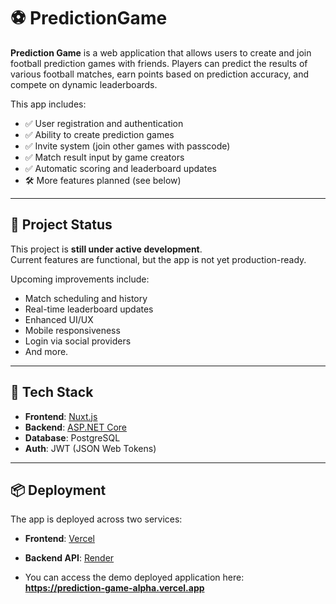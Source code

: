 # ⚽ PredictionGame

**Prediction Game** is a web application that allows users to create and join football prediction games with friends. Players can predict the results of various football matches, earn points based on prediction accuracy, and compete on dynamic leaderboards.

This app includes:
- ✅ User registration and authentication
- ✅ Ability to create prediction games
- ✅ Invite system (join other games with passcode)
- ✅ Match result input by game creators
- ✅ Automatic scoring and leaderboard updates
- 🛠 More features planned (see below)

---

## 🚧 Project Status

This project is **still under active development**.  
Current features are functional, but the app is not yet production-ready.

Upcoming improvements include:
- Match scheduling and history
- Real-time leaderboard updates
- Enhanced UI/UX
- Mobile responsiveness
- Login via social providers
- And more.

---

## 🧰 Tech Stack

- **Frontend**: [Nuxt.js](https://nuxt.com)
- **Backend**: [ASP.NET Core](https://dotnet.microsoft.com/en-us/apps/aspnet)
- **Database**: PostgreSQL
- **Auth**: JWT (JSON Web Tokens)

---

## 📦 Deployment

The app is deployed across two services:
- **Frontend**: [Vercel](https://vercel.com)
- **Backend API**: [Render](https://render.com)

- You can access the demo deployed application here: **https://prediction-game-alpha.vercel.app**
